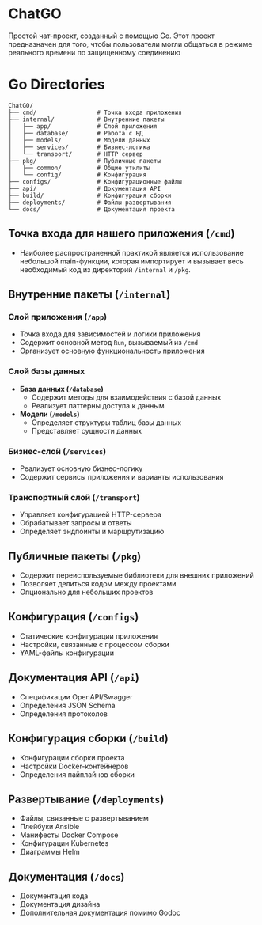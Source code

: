 # ChatGO

Простой чат-проект, созданный с помощью Go. Этот проект предназначен для того, чтобы пользователи могли общаться в режиме реального времени по защищенному соединению

# Go Directories

```
ChatGO/
├── cmd/                 # Точка входа приложения
├── internal/            # Внутренние пакеты
│   ├── app/             # Слой приложения
│   ├── database/        # Работа с БД
│   ├── models/          # Модели данных
│   ├── services/        # Бизнес-логика
│   └── transport/       # HTTP сервер
├── pkg/                 # Публичные пакеты
│   ├── common/          # Общие утилиты
│   └── config/          # Конфигурация
├── configs/             # Конфигурационные файлы
├── api/                 # Документация API
├── build/               # Конфигурация сборки
├── deployments/         # Файлы развертывания
└── docs/                # Документация проекта
```

## Точка входа для нашего приложения (`/cmd`)

- Наиболее распространенной практикой является использование небольшой main-функции, которая импортирует и вызывает весь необходимый код из директорий `/internal` и `/pkg`.

## Внутренние пакеты (`/internal`)

### Слой приложения (`/app`)
- Точка входа для зависимостей и логики приложения
- Содержит основной метод `Run`, вызываемый из `/cmd`
- Организует основную функциональность приложения

### Слой базы данных
- **База данных (`/database`)**
  - Содержит методы для взаимодействия с базой данных
  - Реализует паттерны доступа к данным
- **Модели (`/models`)**
  - Определяет структуры таблиц базы данных
  - Представляет сущности данных

### Бизнес-слой (`/services`)
- Реализует основную бизнес-логику
- Содержит сервисы приложения и варианты использования

### Транспортный слой (`/transport`)
- Управляет конфигурацией HTTP-сервера
- Обрабатывает запросы и ответы
- Определяет эндпоинты и маршрутизацию

## Публичные пакеты (`/pkg`)
- Содержит переиспользуемые библиотеки для внешних приложений
- Позволяет делиться кодом между проектами
- Опционально для небольших проектов

## Конфигурация (`/configs`)
- Статические конфигурации приложения
- Настройки, связанные с процессом сборки
- YAML-файлы конфигурации

## Документация API (`/api`)
- Спецификации OpenAPI/Swagger
- Определения JSON Schema
- Определения протоколов

## Конфигурация сборки (`/build`)
- Конфигурации сборки проекта
- Настройки Docker-контейнеров
- Определения пайплайнов сборки

## Развертывание (`/deployments`)
- Файлы, связанные с развертыванием
- Плейбуки Ansible
- Манифесты Docker Compose
- Конфигурации Kubernetes
- Диаграммы Helm

## Документация (`/docs`)
- Документация кода
- Документация дизайна
- Дополнительная документация помимо Godoc